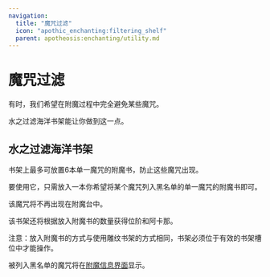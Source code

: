 ```yaml
---
navigation:
  title: "魔咒过滤"
  icon: "apothic_enchanting:filtering_shelf"
  parent: apotheosis:enchanting/utility.md
---
```


# 魔咒过滤

有时，我们希望在附魔过程中完全避免某些魔咒。

<Color id="blue">水之过滤海洋书架</Color>能让你做到这一点。

## 水之过滤海洋书架

书架上最多可放置6本单一魔咒的附魔书，防止这些魔咒出现。

<Recipe id="apothic_enchanting:filtering_shelf" />

要使用它，只需放入一本你希望将某个魔咒列入黑名单的单一魔咒的附魔书即可。

该魔咒将不再出现在附魔台中。

该书架还将根据放入附魔书的数量获得<Color hex="#3DB53D">位阶</Color>和<Color hex="#A800A8">阿卡那</Color>。

注意：放入附魔书的方式与使用雕纹书架的方式相同，书架必须位于有效的书架槽位中才能操作。

被列入黑名单的魔咒将在[附魔信息界面](../info.md)显示。


